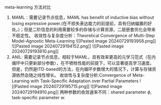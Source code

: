 meta-learning 方法对比
1. MAML：需要记录节点信息，MAML has benefit of inductive bias without losing expressive power.(在不损失表达能力的前提前，具有归纳偏置的好处。)；但是二阶信息的利用需要较多的存储与计算资源，二层嵌套优化会带来不稳定性。
   收敛性与复杂度分析：Theoretical Convergence of Multi-Step Model-Agnostic Meta-Learning
   ![[Pasted image 20240729193958.png]]
   ![[Pasted image 20240729194152.png]]
	![[Pasted image 20240729193610.png]]
2. ANIL: 需要记录节点信息，相较于MAML，具有效率更高的元学习范式（在内循环中只更新部分参数），在不牺牲性能的前提下，可以显著提高学习速度。但是，仍然是ITD-based的方法，在内循环步数增大的情况下，计算与存储资源依然会随之线性增长。
   收敛性与复杂度分析:Convergence of Meta-Learning with Task-Speciﬁc Adaptation over Partial Parameters
   ![[Pasted image 20240729195715.png]]
   ![[Pasted image 20240729194910.png]]
   两种参数的收敛速率不同：shared parameter $\phi$, task-specific parameter $w$.
   